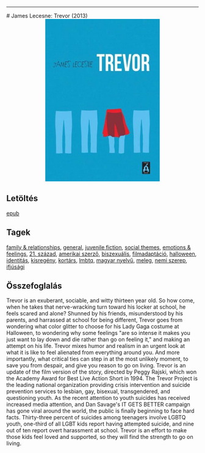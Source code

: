 <hr/>
# <a name="id_1272">James Lecesne: Trevor (2013)</a>
<center><img src="https://github.com/BercziSandor/calibre_lib/raw/main/main/James%20Lecesne/Trevor%20%281272%29/cover.jpg" alt="cover" width="300"/></center>

## Letöltés
[epub](https://github.com/BercziSandor/calibre_lib/raw/main/main/James%20Lecesne/Trevor%20%281272%29/Trevor%20-%20James%20Lecesne.epub)

## Tagek
[family & relationships](https://github.com/berczisandor/calibre_lib/blob/main/main/_tags/family%20%26%20relationships.md), [general](https://github.com/berczisandor/calibre_lib/blob/main/main/_tags/general.md), [juvenile fiction](https://github.com/berczisandor/calibre_lib/blob/main/main/_tags/juvenile%20fiction.md), [social themes](https://github.com/berczisandor/calibre_lib/blob/main/main/_tags/social%20themes.md), [emotions & feelings](https://github.com/berczisandor/calibre_lib/blob/main/main/_tags/emotions%20%26%20feelings.md), [21. század](https://github.com/berczisandor/calibre_lib/blob/main/main/_tags/21.%20sz%c3%a1zad.md), [amerikai szerző](https://github.com/berczisandor/calibre_lib/blob/main/main/_tags/amerikai%20szerz%c5%91.md), [biszexuális](https://github.com/berczisandor/calibre_lib/blob/main/main/_tags/biszexu%c3%a1lis.md), [filmadaptáció](https://github.com/berczisandor/calibre_lib/blob/main/main/_tags/filmadapt%c3%a1ci%c3%b3.md), [halloween](https://github.com/berczisandor/calibre_lib/blob/main/main/_tags/halloween.md), [identitás](https://github.com/berczisandor/calibre_lib/blob/main/main/_tags/identit%c3%a1s.md), [kisregény](https://github.com/berczisandor/calibre_lib/blob/main/main/_tags/kisreg%c3%a9ny.md), [kortárs](https://github.com/berczisandor/calibre_lib/blob/main/main/_tags/kort%c3%a1rs.md), [lmbtq](https://github.com/berczisandor/calibre_lib/blob/main/main/_tags/lmbtq.md), [magyar nyelvű](https://github.com/berczisandor/calibre_lib/blob/main/main/_tags/magyar%20nyelv%c5%b1.md), [meleg](https://github.com/berczisandor/calibre_lib/blob/main/main/_tags/meleg.md), [nemi szerep](https://github.com/berczisandor/calibre_lib/blob/main/main/_tags/nemi%20szerep.md), [ifjúsági](https://github.com/berczisandor/calibre_lib/blob/main/main/_tags/ifj%c3%bas%c3%a1gi.md)

## Összefoglalás
<div>
<p>Trevor is an exuberant, sociable, and witty thirteen year old. So how come, when he takes that nerve-wracking turn toward his locker at school, he feels scared and alone? Shunned by his friends, misunderstood by his parents, and harrassed at school for being different, Trevor goes from wondering what color glitter to choose for his Lady Gaga costume at Halloween, to wondering why some feelings "are so intense it makes you just want to lay down and die rather than go on feeling it," and making an attempt on his life. Trevor mixes humor and realism in an urgent look at what it is like to feel alienated from everything around you. And more importantly, what critical ties can step in at the most unlikely moment, to save you from despair, and give you reason to go on living. Trevor is an update of the film version of the story, directed by Peggy Rajski, which won the Academy Award for Best Live Action Short in 1994. The Trevor Project is the leading national organization providing crisis intervention and suicide prevention services to lesbian, gay, bisexual, transgendered, and questioning youth. As the recent attention to youth suicides has received increased media attention, and Dan Savage's IT GETS BETTER campaign has gone viral around the world, the public is finally beginning to face hard facts. Thirty-three percent of suicides among teenagers involve LGBTQ youth, one-third of all LGBT kids report having attempted suicide, and nine out of ten report overt harassment at school. Trevor is an effort to make those kids feel loved and supported, so they will find the strength to go on living.</p></div>


